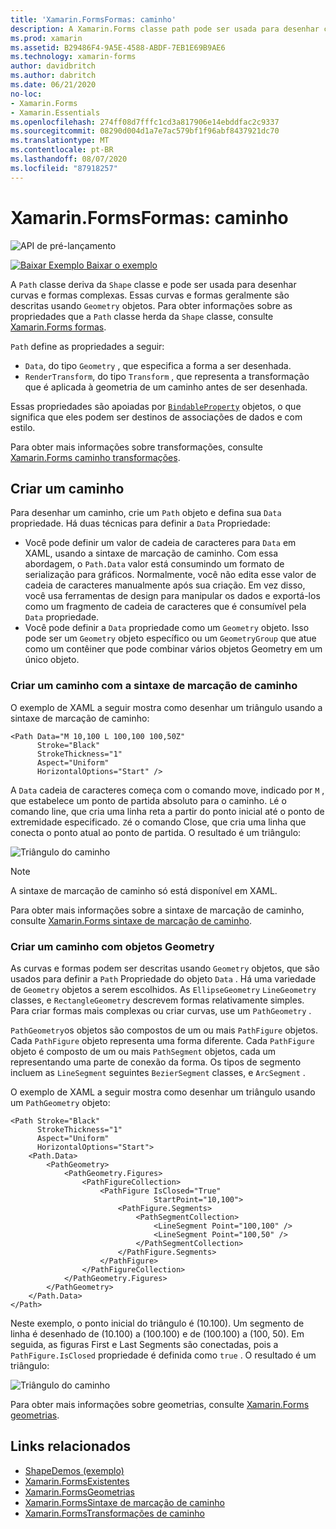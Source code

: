 ```yaml
---
title: 'Xamarin.FormsFormas: caminho'
description: A Xamarin.Forms classe path pode ser usada para desenhar curvas e formas complexas.
ms.prod: xamarin
ms.assetid: B29486F4-9A5E-4588-ABDF-7EB1E69B9AE6
ms.technology: xamarin-forms
author: davidbritch
ms.author: dabritch
ms.date: 06/21/2020
no-loc:
- Xamarin.Forms
- Xamarin.Essentials
ms.openlocfilehash: 274ff08d7fffc1cd3a817906e14ebddfac2c9337
ms.sourcegitcommit: 08290d004d1a7e7ac579bf1f96abf8437921dc70
ms.translationtype: MT
ms.contentlocale: pt-BR
ms.lasthandoff: 08/07/2020
ms.locfileid: "87918257"
---
```

# <a name="no-locxamarinforms-shapes-path"></a>Xamarin.FormsFormas: caminho

![API de pré-lançamento](~/media/shared/preview.png)

[![Baixar Exemplo](~/media/shared/download.png) Baixar o exemplo](https://docs.microsoft.com/samples/xamarin/xamarin-forms-samples/userinterface-shapesdemos/)

A `Path` classe deriva da `Shape` classe e pode ser usada para desenhar curvas e formas complexas. Essas curvas e formas geralmente são descritas usando `Geometry` objetos. Para obter informações sobre as propriedades que a `Path` classe herda da `Shape` classe, consulte [ Xamarin.Forms formas](index.md).

`Path` define as propriedades a seguir:

- `Data`, do tipo `Geometry` , que especifica a forma a ser desenhada.
- `RenderTransform`, do tipo `Transform` , que representa a transformação que é aplicada à geometria de um caminho antes de ser desenhada.

Essas propriedades são apoiadas por [`BindableProperty`](xref:Xamarin.Forms.BindableProperty) objetos, o que significa que eles podem ser destinos de associações de dados e com estilo.

Para obter mais informações sobre transformações, consulte [ Xamarin.Forms caminho transformações](path-transforms.md).

## <a name="create-a-path"></a>Criar um caminho

Para desenhar um caminho, crie um `Path` objeto e defina sua `Data` propriedade. Há duas técnicas para definir a `Data` Propriedade:

- Você pode definir um valor de cadeia de caracteres para `Data` em XAML, usando a sintaxe de marcação de caminho. Com essa abordagem, o `Path.Data` valor está consumindo um formato de serialização para gráficos. Normalmente, você não edita esse valor de cadeia de caracteres manualmente após sua criação. Em vez disso, você usa ferramentas de design para manipular os dados e exportá-los como um fragmento de cadeia de caracteres que é consumível pela `Data` propriedade.
- Você pode definir a `Data` propriedade como um `Geometry` objeto. Isso pode ser um `Geometry` objeto específico ou um `GeometryGroup` que atue como um contêiner que pode combinar vários objetos Geometry em um único objeto.

### <a name="create-a-path-with-path-markup-syntax"></a>Criar um caminho com a sintaxe de marcação de caminho

O exemplo de XAML a seguir mostra como desenhar um triângulo usando a sintaxe de marcação de caminho:

```xaml
<Path Data="M 10,100 L 100,100 100,50Z"
      Stroke="Black"
      StrokeThickness="1"
      Aspect="Uniform"
      HorizontalOptions="Start" />
```

A `Data` cadeia de caracteres começa com o comando move, indicado por `M` , que estabelece um ponto de partida absoluto para o caminho. `L`é o comando line, que cria uma linha reta a partir do ponto inicial até o ponto de extremidade especificado. `Z`é o comando Close, que cria uma linha que conecta o ponto atual ao ponto de partida. O resultado é um triângulo:

![Triângulo do caminho](path-images/triangle.png "Triângulo do caminho")

> [!NOTE]
> A sintaxe de marcação de caminho só está disponível em XAML.

Para obter mais informações sobre a sintaxe de marcação de caminho, consulte [ Xamarin.Forms sintaxe de marcação de caminho](path-markup-syntax.md).

### <a name="create-a-path-with-geometry-objects"></a>Criar um caminho com objetos Geometry

As curvas e formas podem ser descritas usando `Geometry` objetos, que são usados para definir a `Path` Propriedade do objeto `Data` . Há uma variedade de `Geometry` objetos a serem escolhidos. As `EllipseGeometry` `LineGeometry` classes, e `RectangleGeometry` descrevem formas relativamente simples. Para criar formas mais complexas ou criar curvas, use um `PathGeometry` .

`PathGeometry`os objetos são compostos de um ou mais `PathFigure` objetos. Cada `PathFigure` objeto representa uma forma diferente. Cada `PathFigure` objeto é composto de um ou mais `PathSegment` objetos, cada um representando uma parte de conexão da forma. Os tipos de segmento incluem as `LineSegment` seguintes `BezierSegment` classes, e `ArcSegment` .

O exemplo de XAML a seguir mostra como desenhar um triângulo usando um `PathGeometry` objeto:

```xaml
<Path Stroke="Black"
      StrokeThickness="1"
      Aspect="Uniform"
      HorizontalOptions="Start">
    <Path.Data>
        <PathGeometry>
            <PathGeometry.Figures>
                <PathFigureCollection>
                    <PathFigure IsClosed="True"
                                StartPoint="10,100">
                        <PathFigure.Segments>
                            <PathSegmentCollection>
                                <LineSegment Point="100,100" />
                                <LineSegment Point="100,50" />
                            </PathSegmentCollection>
                        </PathFigure.Segments>
                    </PathFigure>
                </PathFigureCollection>
            </PathGeometry.Figures>
        </PathGeometry>
    </Path.Data>
</Path>
```

Neste exemplo, o ponto inicial do triângulo é (10.100). Um segmento de linha é desenhado de (10.100) a (100.100) e de (100.100) a (100, 50). Em seguida, as figuras First e Last Segments são conectadas, pois a `PathFigure.IsClosed` propriedade é definida como `true` . O resultado é um triângulo:

![Triângulo do caminho](path-images/triangle.png "Triângulo do caminho")

Para obter mais informações sobre geometrias, consulte [ Xamarin.Forms geometrias](geometries.md).

## <a name="related-links"></a>Links relacionados

- [ShapeDemos (exemplo)](https://docs.microsoft.com/samples/xamarin/xamarin-forms-samples/userinterface-shapesdemos/)
- [Xamarin.FormsExistentes](index.md)
- [Xamarin.FormsGeometrias](geometries.md)
- [Xamarin.FormsSintaxe de marcação de caminho](path-markup-syntax.md)
- [Xamarin.FormsTransformações de caminho](path-transforms.md)
